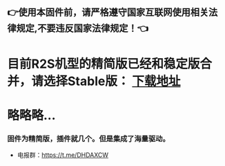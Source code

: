 ## 👉使用本固件前，请严格遵守国家互联网使用相关法律规定,不要违反国家法律规定！👈
# 目前R2S机型的精简版已经和稳定版合并，请选择Stable版： [下载地址](https://github.com/DHDAXCW/NanoPi-R2S-2021/releases/)
# 略略略...
### 固件为精简版，插件就几个。但是集成了海量驱动。
- 电报群：https://t.me/DHDAXCW



